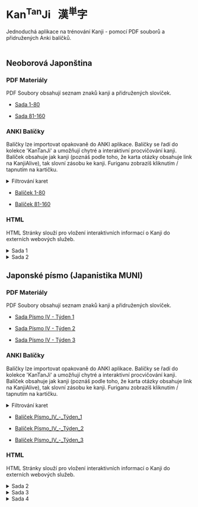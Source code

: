 
# Kan<sup>Tan</sup>Ji &nbsp; 漢<sup>単</sup>字
Jednoduchá aplikace na trénování Kanji - pomocí PDF souborů a přidružených Anki balíčků.
<br><br>

## Neoborová Japonština

### PDF Materiály
PDF Soubory obsahují seznam znaků kanji a přidružených slovíček.
 - <a href="static/1/1/1-80.pdf">Sada 1-80</a>

 - <a href="static/1/2/81-160.pdf">Sada 81-160</a>


### ANKI Balíčky
Balíčky lze importovat opakovaně do ANKI aplikace. Balíčky se řadí do kolekce 'KanTanJi' 
a umožňují chytré a interaktivní procvičování kanji. Balíček obsahuje jak kanji (poznáš podle
toho, že karta otázky obsahuje link na KanjiAlive), tak slovní zásobu ke kanji.
Furiganu zobrazíš kliknutím / tapnutím na kartičku.

<details>
<summary>Filtrování karet</summary>

Karty KanTanJi lze snadno filtrovat pomocí **tagů**. V současnosti jsou k dispozici 4 tagy:

 - **KanTanJi_Kanji** (karta s kanji)
 - **KanTanJi_Tango** (slovní zásoba související s kanji)
 - **KanTanJi_Learn_Now** (slovní zásoba obsahující pouze kanji, která již byla naučena)
 - **KanTanJi_Learn_Deck** (slovní zásoba obsahující kanji, která se bude učit v aktuálním balíčku)
 - **KanTanJi_Learn_Future** (slovní zásoba obsahující kanji, která ještě nebyla naučena)

Pokud chcete například odstranit všechny karty s kanji a příliš obtížnou slovní zásobu obsahující kanji, 
která ještě nebyla naučena podle pořadí KanTanJi, můžete **pozastavit** karty s tagy 
'KanTanJi_Kanji' a 'KanTanJi_Learn_Future'.

Nejprve v aplikaci Anki **otevřete Prohlížení karet (Browse Cards)**. Poté v možnostech vyberte **filtrovat podle tagu**.
Když jsou zobrazeny pouze požadované karty, opět v možnostech zvolte **vybrat všechny karty** 
a nakonec také v možnostech vyberte **pozastavit (suspend)**.

</details>

 - <a href="static/1/1/1-80.apkg">Balíček 1-80</a>

 - <a href="static/1/2/81-160.apkg">Balíček 81-160</a>


### HTML
HTML Stránky slouží pro vložení interaktivních informací o Kanji do externích webových služeb.

<details>
  <summary>
  Sada 1
  </summary>
            
  - <a href="static/1/1/十.html">Kanji 十</a>

  - <a href="static/1/1/九.html">Kanji 九</a>

  - <a href="static/1/1/右.html">Kanji 右</a>

  - <a href="static/1/1/七.html">Kanji 七</a>

  - <a href="static/1/1/千.html">Kanji 千</a>

  - <a href="static/1/1/小.html">Kanji 小</a>

  - <a href="static/1/1/八.html">Kanji 八</a>

  - <a href="static/1/1/大.html">Kanji 大</a>

  - <a href="static/1/1/五.html">Kanji 五</a>

  - <a href="static/1/1/上.html">Kanji 上</a>

  - <a href="static/1/1/四.html">Kanji 四</a>

  - <a href="static/1/1/下.html">Kanji 下</a>

  - <a href="static/1/1/中.html">Kanji 中</a>

  - <a href="static/1/1/三.html">Kanji 三</a>

  - <a href="static/1/1/百.html">Kanji 百</a>

  - <a href="static/1/1/一.html">Kanji 一</a>

  - <a href="static/1/1/月.html">Kanji 月</a>

  - <a href="static/1/1/左.html">Kanji 左</a>

  - <a href="static/1/1/六.html">Kanji 六</a>

  - <a href="static/1/1/二.html">Kanji 二</a>
</details>

<details>
  <summary>
  Sada 2
  </summary>
            
  - <a href="static/1/2/考.html">Kanji 考</a>

  - <a href="static/1/2/色.html">Kanji 色</a>

  - <a href="static/1/2/図.html">Kanji 図</a>

  - <a href="static/1/2/馬.html">Kanji 馬</a>

  - <a href="static/1/2/牛.html">Kanji 牛</a>

  - <a href="static/1/2/才.html">Kanji 才</a>

  - <a href="static/1/2/思.html">Kanji 思</a>

  - <a href="static/1/2/知.html">Kanji 知</a>

  - <a href="static/1/2/麦.html">Kanji 麦</a>

  - <a href="static/1/2/教.html">Kanji 教</a>

  - <a href="static/1/2/晴.html">Kanji 晴</a>

  - <a href="static/1/2/米.html">Kanji 米</a>

  - <a href="static/1/2/元.html">Kanji 元</a>

  - <a href="static/1/2/茶.html">Kanji 茶</a>

  - <a href="static/1/2/工.html">Kanji 工</a>

  - <a href="static/1/2/肉.html">Kanji 肉</a>

  - <a href="static/1/2/羽.html">Kanji 羽</a>

  - <a href="static/1/2/魚.html">Kanji 魚</a>

  - <a href="static/1/2/鳴.html">Kanji 鳴</a>

  - <a href="static/1/2/食.html">Kanji 食</a>

  - <a href="static/1/2/理.html">Kanji 理</a>

  - <a href="static/1/2/算.html">Kanji 算</a>

  - <a href="static/1/2/鳥.html">Kanji 鳥</a>

  - <a href="static/1/2/作.html">Kanji 作</a>
</details>




## Japonské písmo (Japanistika MUNI)

### PDF Materiály
PDF Soubory obsahují seznam znaků kanji a přidružených slovíček.
 - <a href="static/2/2/Písmo IV - Týden 1 .pdf">Sada Písmo IV - Týden 1 </a>

 - <a href="static/2/3/Písmo IV - Týden 2.pdf">Sada Písmo IV - Týden 2</a>

 - <a href="static/2/4/Písmo IV - Týden 3.pdf">Sada Písmo IV - Týden 3</a>


### ANKI Balíčky
Balíčky lze importovat opakovaně do ANKI aplikace. Balíčky se řadí do kolekce 'KanTanJi' 
a umožňují chytré a interaktivní procvičování kanji. Balíček obsahuje jak kanji (poznáš podle
toho, že karta otázky obsahuje link na KanjiAlive), tak slovní zásobu ke kanji.
Furiganu zobrazíš kliknutím / tapnutím na kartičku.

<details>
<summary>Filtrování karet</summary>

Karty KanTanJi lze snadno filtrovat pomocí **tagů**. V současnosti jsou k dispozici 4 tagy:

 - **KanTanJi_Kanji** (karta s kanji)
 - **KanTanJi_Tango** (slovní zásoba související s kanji)
 - **KanTanJi_Learn_Now** (slovní zásoba obsahující pouze kanji, která již byla naučena)
 - **KanTanJi_Learn_Deck** (slovní zásoba obsahující kanji, která se bude učit v aktuálním balíčku)
 - **KanTanJi_Learn_Future** (slovní zásoba obsahující kanji, která ještě nebyla naučena)

Pokud chcete například odstranit všechny karty s kanji a příliš obtížnou slovní zásobu obsahující kanji, 
která ještě nebyla naučena podle pořadí KanTanJi, můžete **pozastavit** karty s tagy 
'KanTanJi_Kanji' a 'KanTanJi_Learn_Future'.

Nejprve v aplikaci Anki **otevřete Prohlížení karet (Browse Cards)**. Poté v možnostech vyberte **filtrovat podle tagu**.
Když jsou zobrazeny pouze požadované karty, opět v možnostech zvolte **vybrat všechny karty** 
a nakonec také v možnostech vyberte **pozastavit (suspend)**.

</details>

 - <a href="static/2/2/Písmo_IV_-_Týden_1.apkg">Balíček Písmo_IV_-_Týden_1</a>

 - <a href="static/2/3/Písmo_IV_-_Týden_2.apkg">Balíček Písmo_IV_-_Týden_2</a>

 - <a href="static/2/4/Písmo_IV_-_Týden_3.apkg">Balíček Písmo_IV_-_Týden_3</a>


### HTML
HTML Stránky slouží pro vložení interaktivních informací o Kanji do externích webových služeb.

<details>
  <summary>
  Sada 2
  </summary>
            
  - <a href="static/2/2/服.html">Kanji 服</a>

  - <a href="static/2/2/台.html">Kanji 台</a>

  - <a href="static/2/2/辞.html">Kanji 辞</a>

  - <a href="static/2/2/器.html">Kanji 器</a>

  - <a href="static/2/2/願.html">Kanji 願</a>

  - <a href="static/2/2/知.html">Kanji 知</a>

  - <a href="static/2/2/営.html">Kanji 営</a>

  - <a href="static/2/2/押.html">Kanji 押</a>

  - <a href="static/2/2/由.html">Kanji 由</a>

  - <a href="static/2/2/割.html">Kanji 割</a>

  - <a href="static/2/2/誌.html">Kanji 誌</a>

  - <a href="static/2/2/求.html">Kanji 求</a>

  - <a href="static/2/2/引.html">Kanji 引</a>

  - <a href="static/2/2/取.html">Kanji 取</a>

  - <a href="static/2/2/紙.html">Kanji 紙</a>

  - <a href="static/2/2/自.html">Kanji 自</a>

  - <a href="static/2/2/具.html">Kanji 具</a>

  - <a href="static/2/2/窓.html">Kanji 窓</a>

  - <a href="static/2/2/用.html">Kanji 用</a>

  - <a href="static/2/2/雑.html">Kanji 雑</a>
</details>

<details>
  <summary>
  Sada 3
  </summary>
            
  - <a href="static/2/3/期.html">Kanji 期</a>

  - <a href="static/2/3/考.html">Kanji 考</a>

  - <a href="static/2/3/悲.html">Kanji 悲</a>

  - <a href="static/2/3/頭.html">Kanji 頭</a>

  - <a href="static/2/3/品.html">Kanji 品</a>

  - <a href="static/2/3/資.html">Kanji 資</a>

  - <a href="static/2/3/感.html">Kanji 感</a>

  - <a href="static/2/3/価.html">Kanji 価</a>

  - <a href="static/2/3/銀.html">Kanji 銀</a>

  - <a href="static/2/3/覚.html">Kanji 覚</a>

  - <a href="static/2/3/々.html">Kanji 々</a>

  - <a href="static/2/3/心.html">Kanji 心</a>

  - <a href="static/2/3/笑.html">Kanji 笑</a>

  - <a href="static/2/3/告.html">Kanji 告</a>

  - <a href="static/2/3/情.html">Kanji 情</a>

  - <a href="static/2/3/泣.html">Kanji 泣</a>

  - <a href="static/2/3/個.html">Kanji 個</a>

  - <a href="static/2/3/産.html">Kanji 産</a>

  - <a href="static/2/3/報.html">Kanji 報</a>

  - <a href="static/2/3/忘.html">Kanji 忘</a>
</details>

<details>
  <summary>
  Sada 4
  </summary>
            
  - <a href="static/2/4/弱.html">Kanji 弱</a>

  - <a href="static/2/4/集.html">Kanji 集</a>

  - <a href="static/2/4/喜.html">Kanji 喜</a>

  - <a href="static/2/4/狭.html">Kanji 狭</a>

  - <a href="static/2/4/伝.html">Kanji 伝</a>

  - <a href="static/2/4/太.html">Kanji 太</a>

  - <a href="static/2/4/簡.html">Kanji 簡</a>

  - <a href="static/2/4/驚.html">Kanji 驚</a>

  - <a href="static/2/4/別.html">Kanji 別</a>

  - <a href="static/2/4/軽.html">Kanji 軽</a>

  - <a href="static/2/4/重.html">Kanji 重</a>

  - <a href="static/2/4/眠.html">Kanji 眠</a>

  - <a href="static/2/4/曲.html">Kanji 曲</a>

  - <a href="static/2/4/焼.html">Kanji 焼</a>

  - <a href="static/2/4/代.html">Kanji 代</a>

  - <a href="static/2/4/苦.html">Kanji 苦</a>

  - <a href="static/2/4/呼.html">Kanji 呼</a>

  - <a href="static/2/4/並.html">Kanji 並</a>

  - <a href="static/2/4/脱.html">Kanji 脱</a>

  - <a href="static/2/4/単.html">Kanji 単</a>

  - <a href="static/2/4/細.html">Kanji 細</a>
</details>
